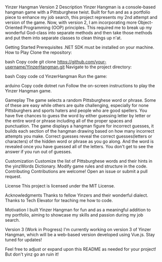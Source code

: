 Yinzer Hangman Version 2
Description
Yinzer Hangman is a console-based hangman game with a Pittsburghese twist. Built for fun and as a portfolio piece to enhance my job search, this project represents my 2nd attempt and version of the game. Now, with version 2, I am incorporating more Object-Oriented Programming (OOP) principles.
This required me to break up my wonderful God-class into separate methods and then take those methods and put them into separate classes to clean things up n'at.

Getting Started
Prerequisites
.NET SDK must be installed on your machine.
How to Play
Clone the repository:

bash
Copy code
git clone https://github.com/your-username/YinzerHangman.git
Navigate to the project directory:

bash
Copy code
cd YinzerHangman
Run the game:

arduino
Copy code
dotnet run
Follow the on-screen instructions to play the Yinzer Hangman game.

Gameplay
The game selects a random Pittsburghese word or phrase. Some of these are easy while others are quite challenging, especially for none Pittsburghers and sports haters and people who are good spellers.
You have five chances to guess the word by either guessing letter by letter or the entire word or phrase including all of the proper spaces and punctuation.
The game displays a hangman figure for incorrect guesses, it builds each section of the hangman drawing based on how many incorrect attempts you make.
Correct guesses reveal the correct guesses(letters or characters) of the hidden word or phrase as you go along. And the word is revealed once you have guessed all of the letters.
You don't get to see the answer if you run out of guesses.

Customization
Customize the list of Pittsburghese words and their hints in the yinzWords Dictionary.
Modify game rules and structure in the code.
Contributing
Contributions are welcome! Open an issue or submit a pull request.

License
This project is licensed under the MIT License.

Acknowledgments
Thanks to fellow Yinzers and their wonderful dialect.
Thanks to Tech Elevator for teaching me how to code.

Motivation
I built Yinzer Hangman for fun and as a meaningful addition to my portfolio, aiming to showcase my skills and passion during my job search.

Version 3 (Work in Progress)
I'm currently working on version 3 of Yinzer Hangman, which will be a web-based version developed using Vue.js. Stay tuned for updates!

Feel free to adjust or expand upon this README as needed for your project! But don't yinz go an ruin it!
